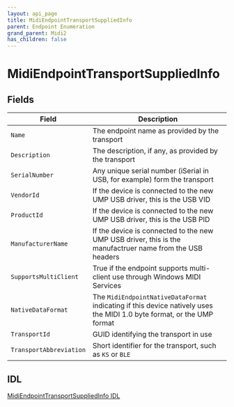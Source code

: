 ```yaml
---
layout: api_page
title: MidiEndpointTransportSuppliedInfo
parent: Endpoint Enumeration
grand_parent: Midi2
has_children: false
---
```


# MidiEndpointTransportSuppliedInfo

## Fields

| Field | Description |
| --------------- | ----------- |
| `Name` | The endpoint name as provided by the transport |
| `Description` | The description, if any, as provided by the transport |
| `SerialNumber` | Any unique serial number (iSerial in USB, for example) form the transport |
| `VendorId` | If the device is connected to the new UMP USB driver, this is the USB VID |
| `ProductId` | If the device is connected to the new UMP USB driver, this is the USB PID |
| `ManufacturerName` | If the device is connected to the new UMP USB driver, this is the manufactruer name from the USB headers |
| `SupportsMultiClient` | True if the endpoint supports multi-client use through Windows MIDI Services |
| `NativeDataFormat` | The `MidiEndpointNativeDataFormat` indicating if this device natively uses the MIDI 1.0 byte format, or the UMP format |
| `TransportId` | GUID identifying the transport in use |
| `TransportAbbreviation` | Short identifier for the transport, such as `KS` or `BLE` |

## IDL

[MidiEndpointTransportSuppliedInfo IDL](https://github.com/microsoft/MIDI/blob/main/src/app-sdk/winrt-core/MidiEndpointTransportSuppliedInfo.idl)

